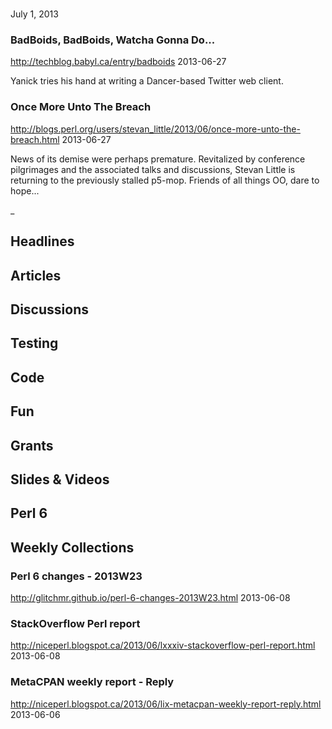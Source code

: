 # 
July 1, 2013


### BadBoids, BadBoids, Watcha Gonna Do...
http://techblog.babyl.ca/entry/badboids
2013-06-27

Yanick tries his hand at writing a Dancer-based Twitter web client.

### Once More Unto The Breach
http://blogs.perl.org/users/stevan_little/2013/06/once-more-unto-the-breach.html
2013-06-27

News of its demise were perhaps premature. 
Revitalized by conference pilgrimages and the associated talks and discussions,
Stevan Little is returning to the previously stalled p5-mop. Friends of all
things OO, dare to hope...

_


## Headlines

## Articles


## Discussions

## Testing

## Code



## Fun

## Grants

## Slides & Videos



## Perl 6

## Weekly Collections

### Perl 6 changes - 2013W23
http://glitchmr.github.io/perl-6-changes-2013W23.html
2013-06-08


### StackOverflow Perl report
http://niceperl.blogspot.ca/2013/06/lxxxiv-stackoverflow-perl-report.html
2013-06-08


### MetaCPAN weekly report - Reply
http://niceperl.blogspot.ca/2013/06/lix-metacpan-weekly-report-reply.html
2013-06-06


